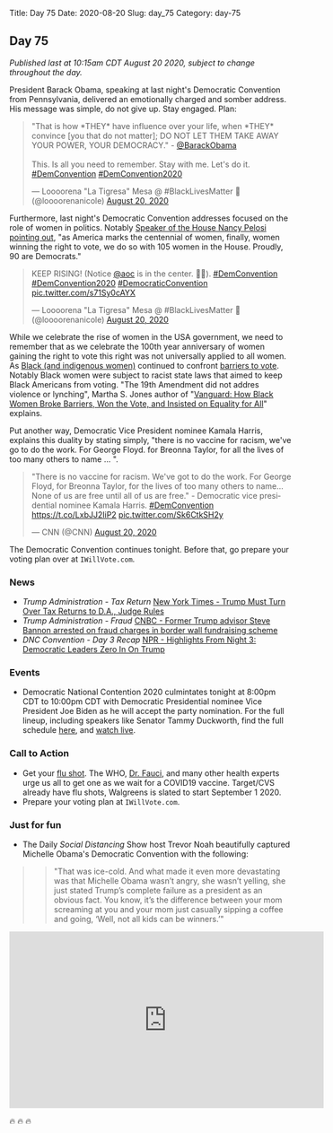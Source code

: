 Title: Day 75
Date: 2020-08-20
Slug: day_75
Category: day-75

## Day 75   

_Published last at 10:15am CDT August 20 2020, subject to change throughout the day._

President Barack Obama, speaking at last night's Democratic Convention from Pennsylvania, delivered an emotionally charged and somber address. His message was simple, do not give up. Stay engaged. Plan:

<blockquote class="twitter-tweet"><p lang="en" dir="ltr">&quot;That is how *THEY* have influence over your life, when *THEY* convince [you that do not matter]; DO NOT LET THEM TAKE AWAY YOUR POWER, YOUR DEMOCRACY.&quot; - <a href="https://twitter.com/BarackObama?ref_src=twsrc%5Etfw">@BarackObama</a> <br><br>This. Is all you need to remember. Stay with me. Let&#39;s do it. <a href="https://twitter.com/hashtag/DemConvention?src=hash&amp;ref_src=twsrc%5Etfw">#DemConvention</a> <a href="https://twitter.com/hashtag/DemConvention2020?src=hash&amp;ref_src=twsrc%5Etfw">#DemConvention2020</a></p>&mdash; Loooorena &quot;La Tigresa&quot; Mesa @ #BlackLivesMatter 🖤 (@loooorenanicole) <a href="https://twitter.com/loooorenanicole/status/1296276234935115781?ref_src=twsrc%5Etfw">August 20, 2020</a></blockquote> <script async src="https://platform.twitter.com/widgets.js" charset="utf-8"></script>

Furthermore, last night's Democratic Convention addresses focused on the role of women in politics. Notably [Speaker of the House Nancy Pelosi pointing out](https://www.cnn.com/2020/08/19/politics/nancy-pelosi-speech-transcript/index.html), "as America marks the centennial of women, finally, women winning the right to vote, we do so with 105 women in the House. Proudly, 90 are Democrats."

<blockquote class="twitter-tweet"><p lang="en" dir="ltr">KEEP RISING! (Notice <a href="https://twitter.com/AOC?ref_src=twsrc%5Etfw">@aoc</a> is in the center. 👀😍). <a href="https://twitter.com/hashtag/DemConvention?src=hash&amp;ref_src=twsrc%5Etfw">#DemConvention</a> <a href="https://twitter.com/hashtag/DemConvention2020?src=hash&amp;ref_src=twsrc%5Etfw">#DemConvention2020</a> <a href="https://twitter.com/hashtag/DemocraticConvention?src=hash&amp;ref_src=twsrc%5Etfw">#DemocraticConvention</a> <a href="https://t.co/s71Sy0cAYX">pic.twitter.com/s71Sy0cAYX</a></p>&mdash; Loooorena &quot;La Tigresa&quot; Mesa @ #BlackLivesMatter 🖤 (@loooorenanicole) <a href="https://twitter.com/loooorenanicole/status/1296262932607782913?ref_src=twsrc%5Etfw">August 20, 2020</a></blockquote> <script async src="https://platform.twitter.com/widgets.js" charset="utf-8"></script>

While we celebrate the rise of women in the USA government, we need to remember that as we celebrate the 100th year anniversary of women gaining the right to vote this right was not universally applied to all women. As [Black (and indigenous women)](https://www.npr.org/2020/08/17/903237839/black-women-the-right-to-vote-and-the-19th-amendmen) continued to confront [barriers to vote](https://time.com/5876456/black-women-right-to-vote/). Notably Black women were subject to racist state laws that aimed to keep Black Americans from voting. "The 19th Amendment did not addres violence or lynching", Martha S. Jones author of "[Vanguard: How Black Women Broke Barriers, Won the Vote, and Insisted on Equality for All](https://www.basicbooks.com/titles/martha-s-jones/vanguard/9781541618619/)" explains.

Put another way, Democratic Vice President nominee Kamala Harris, explains this duality by stating simply, "there is no vaccine for racism, we've go to do the work. For George Floyd. for Breonna Taylor, for all the lives of too many others to name ... ".

<blockquote class="twitter-tweet"><p lang="en" dir="ltr">&quot;There is no vaccine for racism. We&#39;ve got to do the work. For George Floyd, for Breonna Taylor, for the lives of too many others to name... None of us are free until all of us are free.&quot; - Democratic vice presidential nominee Kamala Harris. <a href="https://twitter.com/hashtag/DemConvention?src=hash&amp;ref_src=twsrc%5Etfw">#DemConvention</a> <a href="https://t.co/LxbJJ2IiP2">https://t.co/LxbJJ2IiP2</a> <a href="https://t.co/Sk6CtkSH2y">pic.twitter.com/Sk6CtkSH2y</a></p>&mdash; CNN (@CNN) <a href="https://twitter.com/CNN/status/1296341468496437251?ref_src=twsrc%5Etfw">August 20, 2020</a></blockquote> <script async src="https://platform.twitter.com/widgets.js" charset="utf-8"></script>

The Democratic Convention continues tonight. Before that, go prepare your voting plan over at `IWillVote.com`.

### News

- *Trump Administration - Tax Return* [New York Times - Trump Must Turn Over Tax Returns to D.A., Judge Rules](https://www.nytimes.com/2020/08/20/nyregion/donald-trump-taxes-cyrus-vance.html)
- *Trump Administration - Fraud* [CNBC - Former Trump advisor Steve Bannon arrested on fraud charges in border wall fundraising scheme](https://www.cnbc.com/2020/08/20/former-trump-advisor-steve-bannon-arrested-on-charges-of-defrauding-donors-in-fundraising-scheme.html)
- *DNC Convention - Day 3 Recap* [NPR - Highlights From Night 3: Democratic Leaders Zero In On Trump](https://apps.npr.org/liveblogs/20200819-dnc/)

### Events

- Democratic National Contention 2020 culmintates tonight at 8:00pm CDT to 10:00pm CDT with Democratic Presidential nominee Vice President Joe Biden as he will accept the party nomination. For the full lineup, including speakers like Senator Tammy Duckworth, find the full schedule [here](https://www.demconvention.com/schedule-and-speakers/), and [watch live](https://www.demconvention.com/). 

### Call to Action

- Get your [flu shot](https://www.cnn.com/2020/08/18/health/flu-vaccine-important-coronavirus-wellness/index.html). The WHO, [Dr. Fauci](https://www.nytimes.com/2020/08/16/health/coronavirus-flu-vaccine-twindemic.html), and many other health experts urge us all to get one as we wait for a COVID19 vaccine. Target/CVS already have flu shots, Walgreens is slated to start September 1 2020.
- Prepare your voting plan at `IWillVote.com`.

### Just for fun

- The Daily *Social Distancing* Show host Trevor Noah beautifully captured Michelle Obama's Democratic Convention with the following:

>> "That was ice-cold. And what made it even more devastating was that Michelle Obama wasn’t angry, she wasn’t yelling, she just stated Trump’s complete failure as a president as an obvious fact. You know, it’s the difference between your mom screaming at you and your mom just casually sipping a coffee and going, ‘Well, not all kids can be winners.’" 

<iframe width="560" height="315" src="https://www.youtube.com/embed/noPjcgUDOV0" frameborder="0" allow="accelerometer; autoplay; encrypted-media; gyroscope; picture-in-picture" allowfullscreen></iframe>

🔥 🔥 🔥 